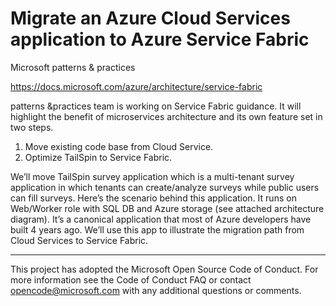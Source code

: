 # Migrate an Azure Cloud Services application to Azure Service Fabric
Microsoft patterns &amp; practices 

https://docs.microsoft.com/azure/architecture/service-fabric

patterns &practices team is working on Service Fabric guidance. It will highlight the benefit of microservices architecture and its own feature set in two steps.
 
1. Move existing code base from Cloud Service. 
2. Optimize TailSpin to Service Fabric.
 
We’ll move TailSpin survey application which is a multi-tenant survey application in which tenants can create/analyze surveys while public users can fill surveys. Here’s the scenario behind this application. It runs on Web/Worker role with SQL DB and Azure storage (see attached architecture diagram). It’s a canonical application that most of Azure developers have built 4 years ago. We’ll use this app to illustrate the migration path from Cloud Services to Service Fabric.
 
 ---
 
 This project has adopted the Microsoft Open Source Code of Conduct. For more information see the Code of Conduct FAQ or contact opencode@microsoft.com with any additional questions or comments.
